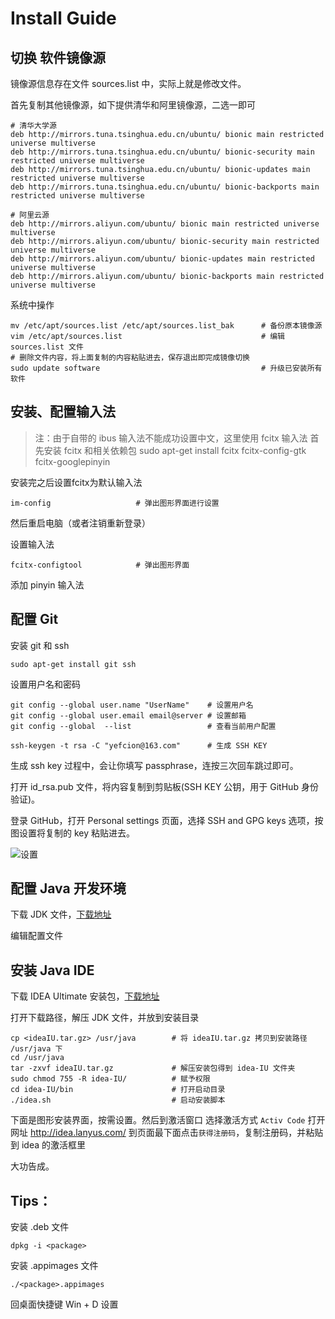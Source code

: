# Install Guide

## 切换 软件镜像源

镜像源信息存在文件 sources.list 中，实际上就是修改文件。

首先复制其他镜像源，如下提供清华和阿里镜像源，二选一即可
```shell
# 清华大学源
deb http://mirrors.tuna.tsinghua.edu.cn/ubuntu/ bionic main restricted universe multiverse
deb http://mirrors.tuna.tsinghua.edu.cn/ubuntu/ bionic-security main restricted universe multiverse
deb http://mirrors.tuna.tsinghua.edu.cn/ubuntu/ bionic-updates main restricted universe multiverse
deb http://mirrors.tuna.tsinghua.edu.cn/ubuntu/ bionic-backports main restricted universe multiverse

# 阿里云源
deb http://mirrors.aliyun.com/ubuntu/ bionic main restricted universe multiverse
deb http://mirrors.aliyun.com/ubuntu/ bionic-security main restricted universe multiverse
deb http://mirrors.aliyun.com/ubuntu/ bionic-updates main restricted universe multiverse
deb http://mirrors.aliyun.com/ubuntu/ bionic-backports main restricted universe multiverse
```

系统中操作

```shell
mv /etc/apt/sources.list /etc/apt/sources.list_bak      # 备份原本镜像源
vim /etc/apt/sources.list                               # 编辑 sources.list 文件
# 删除文件内容，将上面复制的内容粘贴进去，保存退出即完成镜像切换
sudo update software                                    # 升级已安装所有软件
```





## 安装、配置输入法
> 注：由于自带的 ibus 输入法不能成功设置中文，这里使用 fcitx 输入法
首先安装 fcitx 和相关依赖包
sudo apt-get install fcitx fcitx-config-gtk fcitx-googlepinyin

安装完之后设置fcitx为默认输入法

```shell
im-config					# 弹出图形界面进行设置
```

然后重启电脑（或者注销重新登录）

设置输入法

```shell
fcitx-configtool			# 弹出图形界面
```


添加 pinyin 输入法


## 配置 Git
安装 git 和 ssh

```shell
sudo apt-get install git ssh
```

设置用户名和密码

```shell
git config --global user.name "UserName"    # 设置用户名
git config --global user.email email@server # 设置邮箱
git config --global  --list                 # 查看当前用户配置

ssh-keygen -t rsa -C "yefcion@163.com" 		# 生成 SSH KEY
```


生成 ssh key 过程中，会让你填写 passphrase，连按三次回车跳过即可。

打开 id_rsa.pub 文件，将内容复制到剪贴板(SSH KEY 公钥，用于 GitHub 身份验证)。

登录 GitHub，打开 Personal settings 页面，选择 SSH and GPG keys 选项，按图设置将复制的 key 粘贴进去。

![设置](https://cdn.jsdelivr.net/gh/yefcion/PicData@master/img/20190906230017.png)



## 配置 Java 开发环境
下载 JDK 文件，[下载地址](http://www.oracle.com/technetwork/java/javase/downloads/index.html)


编辑配置文件

## 安装 Java IDE
下载 IDEA Ultimate 安装包，[下载地址](https://www.jetbrains.com/idea/download/#section=linux)

打开下载路径，解压 JDK 文件，并放到安装目录

```shell
cp <ideaIU.tar.gz> /usr/java        # 将 ideaIU.tar.gz 拷贝到安装路径 /usr/java 下
cd /usr/java
tar -zxvf ideaIU.tar.gz             # 解压安装包得到 idea-IU 文件夹
sudo chmod 755 -R idea-IU/          # 赋予权限
cd idea-IU/bin                      # 打开启动目录
./idea.sh                           # 启动安装脚本
```

下面是图形安装界面，按需设置。然后到激活窗口
选择激活方式 `Activ Code`
打开网址 http://idea.lanyus.com/ 到页面最下面点击`获得注册码`，复制注册码，并粘贴到 idea 的激活框里

大功告成。



## Tips：
安装 .deb 文件

```shell
dpkg -i <package>
```

安装 .appimages 文件

```shell
./<package>.appimages
```

回桌面快捷键 Win + D 设置
